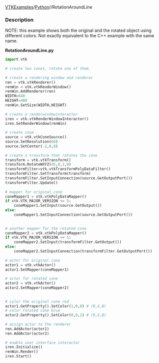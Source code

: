 [VTKExamples](/home/)/[Python](/Python)//RotationAroundLine

### Description
NOTE: this example shows both the original and the rotated object using different colors. Not exactly equivalent to the C++ example with the same name.

[]([Image:Rotationaroundline.png])

**RotationAroundLine.py**
```python
import vtk
 
# create two cones, rotate one of them.
 
# create a rendering window and renderer
ren = vtk.vtkRenderer()
renWin = vtk.vtkRenderWindow()
renWin.AddRenderer(ren)
WIDTH=640
HEIGHT=480
renWin.SetSize(WIDTH,HEIGHT)
 
# create a renderwindowinteractor
iren = vtk.vtkRenderWindowInteractor()
iren.SetRenderWindow(renWin)
 
# create cone
source = vtk.vtkConeSource()
source.SetResolution(60)
source.SetCenter(-2,0,0)
 
# create a transform that rotates the cone
transform = vtk.vtkTransform()
transform.RotateWXYZ(45,0,1,0)
transformFilter=vtk.vtkTransformPolyDataFilter()
transformFilter.SetTransform(transform)
transformFilter.SetInputConnection(source.GetOutputPort())
transformFilter.Update()
 
# mapper for original cone
coneMapper1 = vtk.vtkPolyDataMapper()
if vtk.VTK_MAJOR_VERSION <= 5:
    coneMapper1.SetInput(source.GetOutput())
else:
    coneMapper1.SetInputConnection(source.GetOutputPort())
    
 
# another mapper for the rotated cone
coneMapper2 = vtk.vtkPolyDataMapper()
if vtk.VTK_MAJOR_VERSION <= 5:
    coneMapper2.SetInput(transformFilter.GetOutput())
else:
    coneMapper2.SetInputConnection(transformFilter.GetOutputPort())
 
# actor for original cone
actor1 = vtk.vtkActor()
actor1.SetMapper(coneMapper1)
 
# actor for rotated cone
actor2 = vtk.vtkActor()
actor2.SetMapper(coneMapper2)
 
 
# color the original cone red
actor1.GetProperty().SetColor(1,0,0) # (R,G,B)
# color rotated cone blue
actor2.GetProperty().SetColor(0,0,1) # (R,G,B)
 
# assign actor to the renderer
ren.AddActor(actor1)
ren.AddActor(actor2)
 
# enable user interface interactor
iren.Initialize()
renWin.Render()
iren.Start()
```

